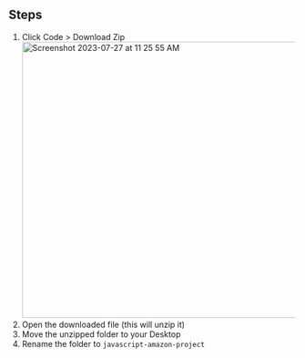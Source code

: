 ## Steps
1. Click Code > Download Zip <br>
   <img width="485" alt="Screenshot 2023-07-27 at 11 25 55 AM" src="https://github.com/SuperSimpleDev/javascript-lesson-14-starting-code/assets/70604577/610f8222-1508-46a2-84ec-cc7f7a56fd0d">
3. Open the downloaded file (this will unzip it)
4. Move the unzipped folder to your Desktop
5. Rename the folder to `javascript-amazon-project`
